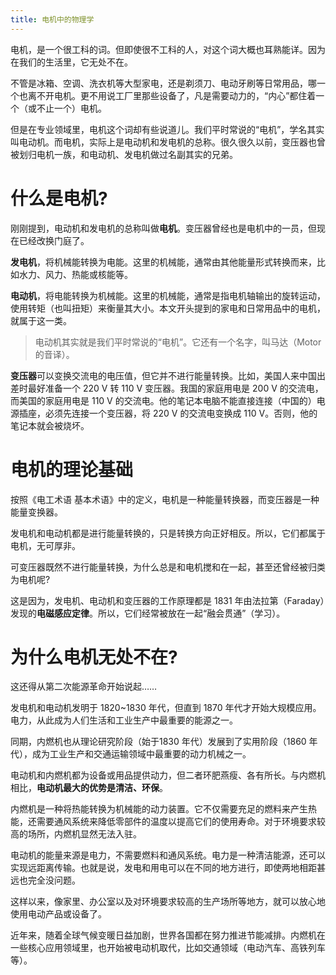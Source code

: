 ```yaml
---
title: 电机中的物理学
---
```


电机，是一个很工科的词。但即使很不工科的人，对这个词大概也耳熟能详。因为在我们的生活里，它无处不在。

不管是冰箱、空调、洗衣机等大型家电，还是剃须刀、电动牙刷等日常用品，哪一个也离不开电机。更不用说工厂里那些设备了，凡是需要动力的，“内心”都住着一个（或不止一个）电机。

但是在专业领域里，电机这个词却有些说道儿。我们平时常说的“电机”，学名其实叫电动机。而电机，实际上是电动机和发电机的总称。很久很久以前，变压器也曾被划归电机一族，和电动机、发电机做过名副其实的兄弟。

# 什么是电机?

刚刚提到，电动机和发电机的总称叫做**电机**。变压器曾经也是电机中的一员，但现在已经改换门庭了。

**发电机**，将机械能转换为电能。这里的机械能，通常由其他能量形式转换而来，比如水力、风力、热能或核能等。

**电动机**，将电能转换为机械能。这里的机械能，通常是指电机轴输出的旋转运动，使用转矩（也叫扭矩）来衡量其大小。本文开头提到的家电和日常用品中的电机，就属于这一类。

> 电动机其实就是我们平时常说的“电机”。它还有一个名字，叫马达（Motor 的音译）。

**变压器**可以变换交流电的电压值，但它并不进行能量转换。比如，美国人来中国出差时最好准备一个 220 V 转 110 V 变压器。我国的家庭用电是 200 V 的交流电，而美国的家庭用电是 110 V 的交流电。他的笔记本电脑不能直接连接（中国的）电源插座，必须先连接一个变压器，将 220 V 的交流电变换成 110 V。否则，他的笔记本就会被烧坏。

# 电机的理论基础

按照《电工术语 基本术语》中的定义，电机是一种能量转换器，而变压器是一种能量变换器。

发电机和电动机都是进行能量转换的，只是转换方向正好相反。所以，它们都属于电机，无可厚非。

可变压器既然不进行能量转换，为什么总是和电机搅和在一起，甚至还曾经被归类为电机呢?

这是因为，发电机、电动机和变压器的工作原理都是 1831 年由法拉第（Faraday）发现的**电磁感应定律**。所以，它们经常被放在一起“融会贯通”（学习）。

# 为什么电机无处不在?

这还得从第二次能源革命开始说起……

发电机和电动机发明于 1820~1830 年代，但直到 1870 年代才开始大规模应用。电力，从此成为人们生活和工业生产中最重要的能源之一。

同期，内燃机也从理论研究阶段（始于1830 年代）发展到了实用阶段（1860 年代），成为工业生产和交通运输领域中最重要的动力机械之一。

电动机和内燃机都为设备或用品提供动力，但二者环肥燕瘦、各有所长。与内燃机相比，**电动机最大的优势是清洁、环保**。

内燃机是一种将热能转换为机械能的动力装置。它不仅需要充足的燃料来产生热能，还需要通风系统来降低零部件的温度以提高它们的使用寿命。对于环境要求较高的场所，内燃机显然无法入驻。

电动机的能量来源是电力，不需要燃料和通风系统。电力是一种清洁能源，还可以实现远距离传输。也就是说，发电和用电可以在不同的地方进行，即使两地相距甚远也完全没问题。

这样以来，像家里、办公室以及对环境要求较高的生产场所等地方，就可以放心地使用电动产品或设备了。

近年来，随着全球气候变暖日益加剧，世界各国都在努力推进节能减排。内燃机在一些核心应用领域里，也开始被电动机取代，比如交通领域（电动汽车、高铁列车等）。
